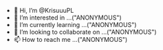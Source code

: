 - 👋 Hi, I’m @KrisuuuPL
- 👀 I’m interested in ...("ANONYMOUS")
- 🌱 I’m currently learning ...("ANONYMOUS")
- 💞️ I’m looking to collaborate on ...("ANONYMOUS")
- 📫 How to reach me ...("ANONYMOUS")

<!---
KrisuuuPL/KrisuuuPL is a ✨ special ✨ repository because its `README.md` (this file) appears on your GitHub profile.
You can click the Preview link to take a look at your changes.
--->
